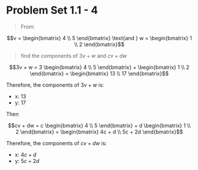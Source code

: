 # Problem Set 1.1 - 4

> From:
```math
v = 
\begin{bmatrix}
4 \\
5
\end{bmatrix}
\text{and }
w = \begin{bmatrix}
1 \\
2
\end{bmatrix}
```
> find the components of $3v + w$ and $cv + dw$

```math
3v + w = 3 \begin{bmatrix}
4 \\
5
\end{bmatrix}
+ \begin{bmatrix}
1 \\
2
\end{bmatrix}
= \begin{bmatrix}
13 \\
17
\end{bmatrix}
```
Therefore, the components of $3v + w$ is:
- x: 13
- y: 17

Then
```math
cv + dw =
c \begin{bmatrix}
4 \\
5
\end{bmatrix}
+ d \begin{bmatrix}
1 \\
2
\end{bmatrix} =
\begin{bmatrix}
4c + d \\
5c + 2d
\end{bmatrix}
```
Therefore, the components of $cv + dw$ is:
- x: $4c + d$
- y: $5c + 2d$